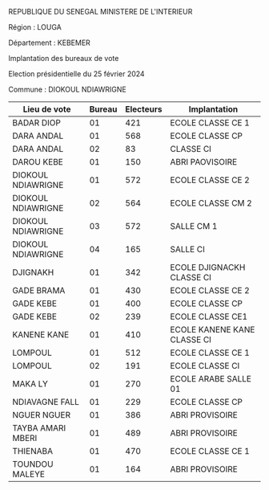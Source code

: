 REPUBLIQUE DU SENEGAL MINISTERE DE L'INTERIEUR

Région : LOUGA

Département : KEBEMER

Implantation des bureaux de vote

Election présidentielle du 25 février 2024

Commune : DIOKOUL NDIAWRIGNE

| Lieu de vote | Bureau | Electeurs | Implantation |
| - | - | - | - |
| BADAR DIOP | 01 | 421 | ECOLE CLASSE CE 1 |
| DARA ANDAL | 01 | 568 | ECOLE CLASSE CP |
| DARA ANDAL | 02 | 83 | CLASSE CI |
| DAROU KEBE | 01 | 150 | ABRI PAOVISOIRE |
| DIOKOUL NDIAWRIGNE | 01 | 572 | ECOLE CLASSE CE 2 |
| DIOKOUL NDIAWRIGNE | 02 | 564 | ECOLE CLASSE CM 2 |
| DIOKOUL NDIAWRIGNE | 03 | 572 | SALLE CM 1 |
| DIOKOUL NDIAWRIGNE | 04 | 165 | SALLE CI |
| DJIGNAKH | 01 | 342 | ECOLE DJIGNACKH CLASSE CI |
| GADE BRAMA | 01 | 430 | ECOLE CLASSE CE 2 |
| GADE KEBE | 01 | 400 | ECOLE CLASSE CP |
| GADE KEBE | 02 | 239 | ECOLE CLASSE CE1 |
| KANENE KANE | 01 | 410 | ECOLE KANENE KANE CLASSE CI |
| LOMPOUL | 01 | 512 | ECOLE CLASSE CE 1 |
| LOMPOUL | 02 | 191 | ECOLE CLASSE CI |
| MAKA LY | 01 | 270 | ECOLE ARABE SALLE 01 |
| NDIAVAGNE FALL | 01 | 229 | ECOLE CLASSE CP |
| NGUER NGUER | 01 | 386 | ABRI PROVISOIRE |
| TAYBA AMARI MBERI | 01 | 489 | ABRI PROVISOIRE |
| THIENABA | 01 | 470 | ECOLE CLASSE CE 1 |
| TOUNDOU MALEYE | 01 | 164 | ABRI PROVISOIRE |

<!-- PageNumber="5/21" -->
